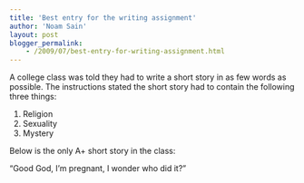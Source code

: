 ```yaml
---
title: 'Best entry for the writing assignment'
author: 'Noam Sain'
layout: post
blogger_permalink:
    - /2009/07/best-entry-for-writing-assignment.html
---
```


A college class was told they had to write a short story in as few words as possible. The instructions stated the short story had to contain the following three things:

1. Religion
2. Sexuality
3. Mystery

Below is the only A+ short story in the class:

“Good God, I’m pregnant, I wonder who did it?”